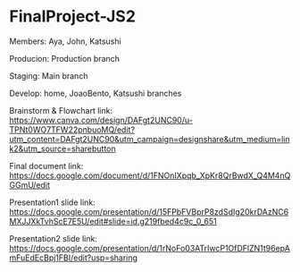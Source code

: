 # FinalProject-JS2

Members: Aya, John, Katsushi

Producion: Production branch

Staging: Main branch

Develop: home, JoaoBento, Katsushi branches

Brainstorm & Flowchart link: https://www.canva.com/design/DAFgt2UNC90/u-TPNt0WO7TFW22pnbuoMQ/edit?utm_content=DAFgt2UNC90&utm_campaign=designshare&utm_medium=link2&utm_source=sharebutton

Final document link: https://docs.google.com/document/d/1FNOnIXpqb_XpKr8QrBwdX_Q4M4nQGGmU/edit

Presentation1 slide link: https://docs.google.com/presentation/d/15FPbFVBprP8zdSdIg20krDAzNC6MXJJXkTvhScE7E5U/edit#slide=id.g219fbed4c9c_0_651

Presentation2 slide link: https://docs.google.com/presentation/d/1rNoFo03ATrIwcP1OfDFlZN1t96epAmFuEdEcBpj1FBI/edit?usp=sharing

